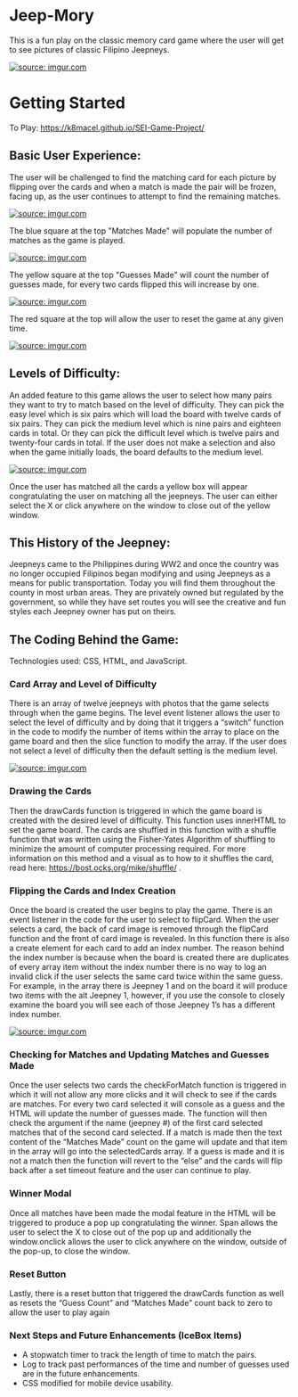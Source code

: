 

# Jeep-Mory
This is a fun play on the classic memory card game where the user will get to see pictures of classic Filipino Jeepneys. 

<a href="https://imgur.com/JrCsl4n"><img src="https://i.imgur.com/JrCsl4nt.jpg" title="source: imgur.com" /></a>

# Getting Started

To Play: 
https://k8macel.github.io/SEI-Game-Project/

## Basic User Experience:

The user will be challenged to find the matching card for each picture by flipping over the cards and when a match is made the pair will be frozen, facing up, as the user continues to attempt to find the remaining matches. 


<a href="https://imgur.com/ZjQ5UB8"><img src="https://i.imgur.com/ZjQ5UB8t.png" title="source: imgur.com" /></a>



The blue square at the top "Matches Made" will populate the number of matches as the game is played.

<a href="https://imgur.com/uGX39Uk"><img src="https://i.imgur.com/uGX39Ukt.png" title="source: imgur.com" /></a>

The yellow square at the top "Guesses Made" will count the number of guesses made, for every two cards flipped this will increase by one.

<a href="https://imgur.com/O8AFoPT"><img src="https://i.imgur.com/O8AFoPTt.png" title="source: imgur.com" /></a>

The red square at the top will allow the user to reset the game at any given time.


<a href="https://imgur.com/x5R8AjX"><img src="https://i.imgur.com/x5R8AjXt.png" title="source: imgur.com" /></a>

## Levels of Difficulty:

An added feature to this game allows the user to select how many pairs they want to try to match based on the level of difficulty. They can pick the easy level which is six pairs which will load the board with twelve cards of six pairs. They can pick the medium level which is nine pairs and eighteen cards in total. Or they can pick the difficult level which is twelve pairs and twenty-four cards in total. If the user does not make a selection and also when the game initially loads, the board defaults to the medium level.  

<a href="https://imgur.com/M5gC28U"><img src="https://i.imgur.com/M5gC28Ut.png" title="source: imgur.com" /></a>

Once the user has matched all the cards a yellow box will appear congratulating the user on matching all the jeepneys. The user can either select the X or click anywhere on the window to close out of the yellow window.

## This History of the Jeepney:

Jeepneys came to the Philippines during WW2 and once the country was no longer occupied Filipinos began modifying and using Jeepneys as a means for public transportation. Today you will find them throughout the county in most urban areas. They are privately owned but regulated by the government, so while they have set routes you will see the creative and fun styles each Jeepney owner has put on theirs. 

## The Coding Behind the Game:

Technologies used: CSS, HTML, and JavaScript.

### Card Array and Level of Difficulty

There is an array of twelve jeepneys with photos that the game selects through when the game begins. The level event listener allows the user to select the level of difficulty and by doing that it triggers a “switch” function in the code to modify the number of items within the array to place on the game board and then the slice function to modify the array. If the user does not select a level of difficulty then the default setting is the medium level.


<a href="https://imgur.com/hnU22P1"><img src="https://i.imgur.com/hnU22P1l.png" title="source: imgur.com" /></a>
### Drawing the Cards

Then the drawCards function is triggered in which the game board is created with the desired level of difficulty. This function uses innerHTML to set the game board. The cards are shuffled in this function with a shuffle function that was written using the Fisher-Yates Algorithm of shuffling to minimize the amount of computer processing required. For more information on this method and a visual as to how to it shuffles the card, read here:  https://bost.ocks.org/mike/shuffle/ . 

### Flipping the Cards and Index Creation

Once the board is created the user begins to play the game. There is an event listener in the code for the user to select to flipCard. When the user selects a card, the back of card image is removed through the flipCard function and the front of card image is revealed.  In this function there is also a create element for each card to add an index number. The reason behind the index number is because when the board is created there are duplicates of every array item without the index number there is no way to log an invalid click if the user selects the same card twice within the same guess. For example, in the array there is Jeepney 1 and on the board it will produce two items with the alt Jeepney 1, however, if you use the console to closely examine the board you will see each of those Jeepney 1’s has a different index number. 

<a href="https://imgur.com/3mRDnEE"><img src="https://i.imgur.com/3mRDnEEm.png" title="source: imgur.com" /></a>

### Checking for Matches and Updating Matches and Guesses Made

Once the user selects two cards the checkForMatch function is triggered in which it will not allow any more clicks and it will check to see if the cards are matches. For every two card selected it will console as a guess and the HTML will update the number of guesses made. The function will then check the argument if the name (jeepney #) of the first card selected matches that of the second card selected. If a match is made then the text content of the “Matches Made” count on the game will update and that item in the array will go into the selectedCards array. If a guess is made and it is not a match then the function will revert to the “else” and the cards will flip back after a set timeout feature and the user can continue to play.

### Winner Modal

Once all matches have been made the modal feature in the HTML will be triggered to produce a pop up congratulating the winner. Span allows the user to select the X to close out of the pop up and additionally the window.onclick allows the user to click anywhere on the window, outside of the pop-up, to close the window.

### Reset Button

Lastly, there is a reset button that triggered the drawCards function as well as resets the “Guess Count” and “Matches Made” count back to zero to allow the user to play again

### Next Steps and Future Enhancements (IceBox Items)
* A stopwatch timer to track the length of time to match the pairs. 
* Log to track past performances of the time and number of guesses used are in the future enhancements. 
* CSS modified for mobile device usability.